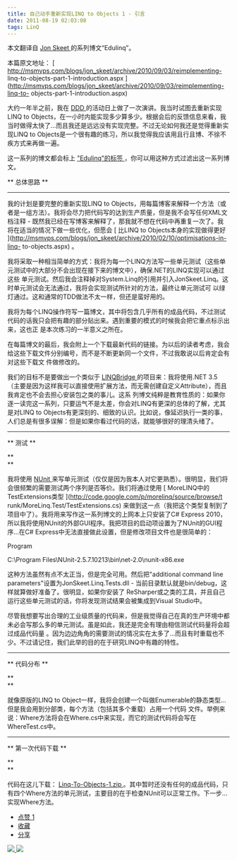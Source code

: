 ```yaml
---
title: 自己动手重新实现LINQ to Objects 1 - 引言
date: 2011-08-19 02:03:08
tags: LinQ
---
```

本文翻译自 [ Jon Skeet ](http://stackoverflow.com/users/22656/jon-skeet)
的系列博文“Edulinq”。

本篇原文地址： [ http://msmvps.com/blogs/jon_skeet/archive/2010/09/03/reimplementing-
linq-to-objects-part-1-introduction.aspx
](http://msmvps.com/blogs/jon_skeet/archive/2010/09/03/reimplementing-linq-to-
objects-part-1-introduction.aspx)





大约一年半之前，我在 [ DDD ](http://developerdeveloperdeveloper.com/)
的活动日上做了一次演讲。我当时试图去重新实现LINQ to
Objects，在一小时内能实现多少算多少。根据会后的反馈信息来看，我当时做得太快了...而且我还是远远没有实现完整。不过无论如何我还是觉得重新实现LINQ
to Objects是一个很有趣的练习，所以我觉得我应该用且行且博、不徐不疾方式来再做一遍。

这一系列的博文都会标上 [ "Edulinq"的标签
](http://msmvps.com/blogs/jon_skeet/archive/tags/Edulinq/default.aspx)
，你可以用这种方式过滤出这一系列博文。




** 总体思路 **

** **

我的计划是要完整的重新实现LINQ to
Objects，用每篇博客来解释一个方法（或者是一组方法）。我将会尽力把代码写的达到生产质量，但是我不会写任何XML文档注释 -
既然我已经在写博客来解释了，那我就不想在代码中再重复一次了。我将在适当的情况下做一些优化，但愿会 [ 比LINQ to Objects本身的实现做得更好
](http://msmvps.com/blogs/jon_skeet/archive/2010/02/10/optimisations-in-linq-
to-objects.aspx) 。

我将采取一种相当简单的方式：我将为每一个LINQ方法写一些单元测试（这些单元测试中的大部分不会出现在接下来的博文中），确保.NET的LINQ实现可以通过这些
单元测试。然后我会注释掉对System.Linq的引用并引入JonSkeet.Linq。这时单元测试会无法通过，我将会实现测试所针对的方法，最终让单元测试可
以绿灯通过。这和通常的TDD做法不太一样，但还是蛮好用的。

我将为每个LINQ操作符写一篇博文，其中将包含几乎所有的成品代码，不过测试代码的话我只会把有趣的部分贴出来。遇到重要的模式的时候我会把它重点标示出来，这也正
是本次练习的一半意义之所在。

在每篇博文的最后，我会附上一个下载最新代码的链接。为以后的读者考虑，我会给这些下载文件分别编号，而不是不断更新同一个文件，不过我敢说以后肯定会有对这些下载文
件做修改的。

我们的目标不是要做出一个类似于 [ LINQBridge ](http://linqbridge.googlecode.com/)
的项目来：我将使用.NET 3.5（主要是因为这样我可以直接使用扩展方法，而无需创建自定义Attribute），而且我肯定也不会去担心安装包之类的事儿。这系
列博文纯粹是教育性质的：如果你逐一读完这一系列，只要运气不是太差，你会对LINQ有更深的总体的了解，尤其是对LINQ to
Objects有更深刻的、细致的认识。比如说，像延迟执行一类的事，人们总是有很多误解：但是如果你看过代码的话，就能够很好的理清头绪了。

** **

** 测试 **

**   
**

我将使用 [ NUnit ](http://nunit.org/)
来写单元测试（仅仅是因为我本人对它更熟悉）。很明显，我们将会很频繁的需要测试两个序列是否等价。我们将通过使用 [
MoreLINQ中的TestExtensions类型 ](http://code.google.com/p/morelinq/source/browse/t
runk/MoreLinq.Test/TestExtensions.cs)
来做到这一点（我把这个类型复制到了项目中了）。我将用来写作这一系列博文的上网本上只安装了C# Express
2010，所以我将使用NUnit的外部GUI程序。我把项目的启动项设置为了NUnit的GUI程序...在C#
Express中无法直接做此设置，但是修改项目文件也是很简单的：

<StartAction>Program</StartAction>

<StartProgram>C:\Program
Files\NUnit-2.5.7.10213\bin\net-2.0\nunit-x86.exe</StartProgram>

这种方法虽然有点不太正当，但是完全可用。然后把"additional command line
parameters"设置为JonSkeet.Linq.Tests.dll - 当前目录默认就是bin/debug，这样就算做好准备了。很明显，如果你安装了
ReSharper或之类的工具，并且自己运行这些单元测试的话，你将发现测试结果会被集成到Visual Studio中。

尽管我想要写出合理的工业级质量的代码来，但是我觉得自己在真的生产环境中都未必会写那么多的单元测试。虽是如此，我还是完全有理由相信测试代码量将会超过成品代码量
。因为边边角角的需要测试的情况实在太多了...而且有时重载也不少。不过请记住，我们此举的目的在于研究LINQ中有趣的特性。

** **

** 代码分布 **

**   
**

就像原版的LINQ to Object一样，我将会创建一个叫做Enumerable的静态类型...但是我会用到分部类，每个方法（包括其多个重载）占用一个代码
文件。举例来说：Where方法将会在Where.cs中来实现，而它的测试代码将会写在WhereTest.cs中。

** **

** 第一次代码下载 **

**   
**

代码在这儿下载： [ Linq-To-Objects-1.zip
](http://pobox.com/~skeet/blogfiles/csharp/l2o/Linq-To-Objects-1.zip)
。其中暂时还没有任何的成品代码，只有四个Where方法的单元测试，主要目的在于检查NUnit可以正常工作。下一步...实现Where方法。

  * [ 点赞  1  ](javascript:;)
  * [ 收藏  ](javascript:;)
  * [ 分享 ](javascript:;)

[ ![](https://profile.csdnimg.cn/5/2/5/3_cuipengfei1)
![](https://g.csdnimg.cn/static/user-reg-year/1x/11.png)
](https://blog.csdn.net/cuipengfei1)




